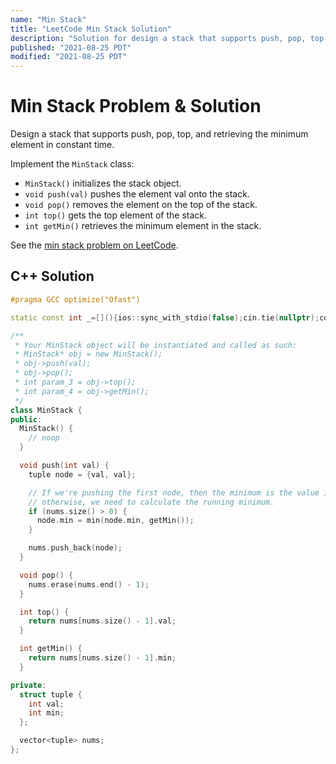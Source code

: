 ```yaml
---
name: "Min Stack"
title: "LeetCode Min Stack Solution"
description: "Solution for design a stack that supports push, pop, top, and retrieving the minimum element in constant time. Implement the MinStack class: MinStack() initializes the stack object. void push(val) pushes the element val onto the stack. void pop() removes the element on the top of the stack. int top() gets the top element of the stack. int getMin() retrieves the minimum element in the stack."
published: "2021-08-25 PDT"
modified: "2021-08-25 PDT"
---
```


# Min Stack Problem & Solution

Design a stack that supports push, pop, top, and retrieving the minimum element in constant time.

Implement the `MinStack` class:

- `MinStack()` initializes the stack object.
- `void push(val)` pushes the element val onto the stack.
- `void pop()` removes the element on the top of the stack.
- `int top()` gets the top element of the stack.
- `int getMin()` retrieves the minimum element in the stack.

See the [min stack problem on LeetCode](https://leetcode.com/problems/min-stack).

## C++ Solution

```cpp
#pragma GCC optimize("Ofast")

static const int _=[](){ios::sync_with_stdio(false);cin.tie(nullptr);cout.tie(nullptr);return 0;}();

/**
 * Your MinStack object will be instantiated and called as such:
 * MinStack* obj = new MinStack();
 * obj->push(val);
 * obj->pop();
 * int param_3 = obj->top();
 * int param_4 = obj->getMin();
 */
class MinStack {
public:
  MinStack() {
    // noop
  }

  void push(int val) {
    tuple node = {val, val};

    // If we're pushing the first node, then the minimum is the value itself, but
    // otherwise, we need to calculate the running minimum.
    if (nums.size() > 0) {
      node.min = min(node.min, getMin());
    }

    nums.push_back(node);
  }

  void pop() {
    nums.erase(nums.end() - 1);
  }

  int top() {
    return nums[nums.size() - 1].val;
  }

  int getMin() {
    return nums[nums.size() - 1].min;
  }

private:
  struct tuple {
    int val;
    int min;
  };

  vector<tuple> nums;
};
```
